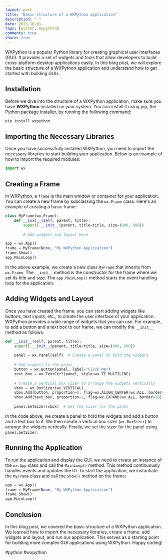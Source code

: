 ```yaml
---
layout: post
title: "Basic structure of a WXPython application"
description: " "
date: 2023-10-01
tags: [python, wxpython]
comments: true
share: true
---
```


WXPython is a popular Python library for creating graphical user interfaces (GUI). It provides a set of widgets and tools that allow developers to build cross-platform desktop applications easily. In this blog post, we will explore the basic structure of a WXPython application and understand how to get started with building GUIs.

## Installation

Before we dive into the structure of a WXPython application, make sure you have **WXPython** installed on your system. You can install it using pip, the Python package installer, by running the following command:

```python
pip install wxpython
```

## Importing the Necessary Libraries

Once you have successfully installed WXPython, you need to import the necessary libraries to start building your application. Below is an example of how to import the required modules:

```python
import wx
```

## Creating a Frame

In WXPython, a `frame` is the main window or container for your application. You can create a new frame by subclassing the `wx.Frame` class. Here's an example of creating a basic frame:

```python
class MyFrame(wx.Frame):
    def __init__(self, parent, title):
        super().__init__(parent, title=title, size=(800, 600))
        
        # Add widgets and layout here

app = wx.App()
frame = MyFrame(None, "My WXPython Application")
frame.Show()
app.MainLoop()
```

In the above example, we create a new class `MyFrame` that inherits from `wx.Frame`. The `__init__` method is the constructor for the frame where we set its title and size. The `app.MainLoop()` method starts the event handling loop for the application.

## Adding Widgets and Layout

Once you have created the frame, you can start adding widgets like buttons, text inputs, etc., to create the user interface of your application. WXPython provides a wide range of widgets that you can use. For example, to add a button and a text box to our frame, we can modify the `__init__` method as follows:

```python
def __init__(self, parent, title):
    super().__init__(parent, title=title, size=(800, 600))
    
    panel = wx.Panel(self)  # Create a panel to hold the widgets
    
    # Add widgets to the panel
    button = wx.Button(panel, label="Click Me")
    text_box = wx.TextCtrl(panel, style=wx.TE_MULTILINE)
    
    # Create a vertical box sizer to arrange the widgets vertically
    vbox = wx.BoxSizer(wx.VERTICAL)
    vbox.Add(button, proportion=0, flag=wx.ALIGN_CENTER|wx.ALL, border=10)
    vbox.Add(text_box, proportion=1, flag=wx.EXPAND|wx.ALL, border=10)
    
    panel.SetSizer(vbox)  # Set the sizer for the panel
```

In the code above, we create a panel to hold the widgets and add a button and a text box to it. We then create a vertical box sizer (`wx.BoxSizer`) to arrange the widgets vertically. Finally, we set the sizer for the panel using `panel.SetSizer`.

## Running the Application

To run the application and display the GUI, we need to create an instance of the `wx.App` class and call the `MainLoop()` method. This method continuously handles events and updates the UI. To start the application, we instantiate the `MyFrame` class and call the `Show()` method on the frame:

```python
app = wx.App()
frame = MyFrame(None, "My WXPython Application")
frame.Show()
app.MainLoop()
```

## Conclusion

In this blog post, we covered the basic structure of a WXPython application. We learned how to import the necessary libraries, create a frame, add widgets and layout, and run our application. This serves as a starting point for building more complex GUI applications using WXPython. Happy coding!

#python #wxpython